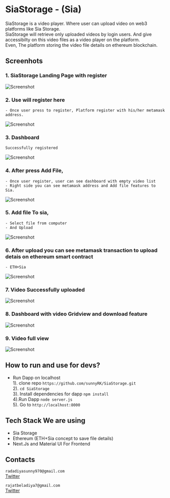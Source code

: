 # SiaStorage - (Sia)

SiaStorage is a video player. Where user can upload video on web3 platforms like Sia Storage.   
SiaStorage will retrieve only uploaded videos by login users. And give accessibilty on this video files as a video player on the platform.  
Even, The platform storing the video file details on ethereum blockchain.  

## Screenhots

### 1. SiaStorage Landing Page with register 
![Screenshot](screenshots/screenshot1.png)

### 2. Use will register here
    - Once user press to register, Platform register with his/her metamask address.
![Screenshot](screenshots/screenshot2.png)

### 3. Dashboard
    Successfully registered
![Screenshot](screenshots/screenshot3.png)

### 4. After press Add File,

    - Once user register, user can see dashboard with empty video list
    - Right side you can see metamask address and Add file features to Sia.
![Screenshot](screenshots/screenshot4.png)

### 5. Add file To sia,

    - Select file from computer
    - And Upload
![Screenshot](screenshots/screenshot5.png)

### 6. After upload you can see metamask transaction to upload detais on ethereum smart contract

    - ETH+Sia
![Screenshot](screenshots/screenshot7.png)

### 7. Video Successfully uploaded
![Screenshot](screenshots/screenshot6.png)

### 8. Dashboard with video Gridview and download feature
![Screenshot](screenshots/screenshot8.png)

### 9. Video full view
![Screenshot](screenshots/screenshot9.png)

## How to run and use for devs?

- Run Dapp on localhost  
1). clone repo `https://github.com/sunnyRK/SiaStorage.git`  
2). `cd SiaStorage`  
3). Install dependencies for dapp `npm install`   
4).Run Dapp `node server.js`  
5). Go to `http://localhost:8000`    



## Tech Stack We are using

  - Sia Storage
  - Ethereum (ETH+Sia concept to save file details)
  - Next.Js and Material UI For Frontend

## Contacts

`radadiyasunny970@gmail.com`  
[Twitter](https://twitter.com/RadadiyaSunny)

`rajatbeladiya7@gmail.com`  
[Twitter](https://twitter.com/rajat_beladiya)